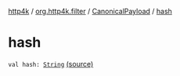 [http4k](../../index.md) / [org.http4k.filter](../index.md) / [CanonicalPayload](index.md) / [hash](./hash.md)

# hash

`val hash: `[`String`](https://kotlinlang.org/api/latest/jvm/stdlib/kotlin/-string/index.html) [(source)](https://github.com/http4k/http4k/blob/master/http4k-aws/src/main/kotlin/org/http4k/filter/awsExtensions.kt#L73)